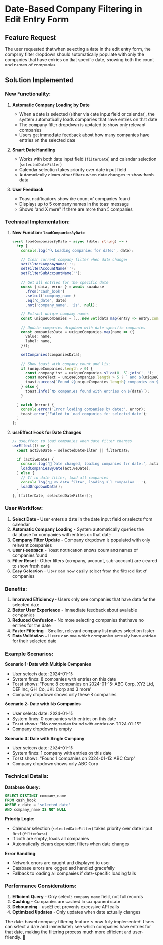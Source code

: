 # Date-Based Company Filtering in Edit Entry Form

## Feature Request
The user requested that when selecting a date in the edit entry form, the company filter dropdown should automatically populate with only the companies that have entries on that specific date, showing both the count and names of companies.

## Solution Implemented

### **New Functionality:**

1. **Automatic Company Loading by Date**
   - When a date is selected (either via date input field or calendar), the system automatically loads companies that have entries on that date
   - The company filter dropdown is updated to show only relevant companies
   - Users get immediate feedback about how many companies have entries on the selected date

2. **Smart Date Handling**
   - Works with both date input field (`filterDate`) and calendar selection (`selectedDateFilter`)
   - Calendar selection takes priority over date input field
   - Automatically clears other filters when date changes to show fresh data

3. **User Feedback**
   - Toast notifications show the count of companies found
   - Displays up to 5 company names in the toast message
   - Shows "and X more" if there are more than 5 companies

### **Technical Implementation:**

1. **New Function: `loadCompaniesByDate`**
   ```typescript
   const loadCompaniesByDate = async (date: string) => {
     try {
       console.log('🔍 Loading companies for date:', date);
       
       // Clear current company filter when date changes
       setFilterCompanyName('');
       setFilterAccountName('');
       setFilterSubAccountName('');
       
       // Get all entries for the specific date
       const { data, error } = await supabase
         .from('cash_book')
         .select('company_name')
         .eq('c_date', date)
         .not('company_name', 'is', null);

       // Extract unique company names
       const uniqueCompanies = [...new Set(data.map(entry => entry.company_name))];
       
       // Update companies dropdown with date-specific companies
       const companiesData = uniqueCompanies.map(name => ({
         value: name,
         label: name,
       }));
       
       setCompanies(companiesData);
       
       // Show toast with company count and list
       if (uniqueCompanies.length > 0) {
         const companyList = uniqueCompanies.slice(0, 5).join(', ');
         const moreText = uniqueCompanies.length > 5 ? ` and ${uniqueCompanies.length - 5} more` : '';
         toast.success(`Found ${uniqueCompanies.length} companies on ${date}: ${companyList}${moreText}`);
       } else {
         toast.info(`No companies found with entries on ${date}`);
       }
       
     } catch (error) {
       console.error('Error loading companies by date:', error);
       toast.error('Failed to load companies for selected date');
     }
   };
   ```

2. **useEffect Hook for Date Changes**
   ```typescript
   // useEffect to load companies when date filter changes
   useEffect(() => {
     const activeDate = selectedDateFilter || filterDate;
     
     if (activeDate) {
       console.log('🔄 Date changed, loading companies for date:', activeDate);
       loadCompaniesByDate(activeDate);
     } else {
       // If no date filter, load all companies
       console.log('🔄 No date filter, loading all companies...');
       loadDropdownData();
     }
   }, [filterDate, selectedDateFilter]);
   ```

### **User Workflow:**

1. **Select Date** - User enters a date in the date input field or selects from calendar
2. **Automatic Company Loading** - System automatically queries the database for companies with entries on that date
3. **Company Filter Update** - Company dropdown is populated with only relevant companies
4. **User Feedback** - Toast notification shows count and names of companies found
5. **Filter Reset** - Other filters (company, account, sub-account) are cleared to show fresh data
6. **Easy Selection** - User can now easily select from the filtered list of companies

### **Benefits:**

1. **Improved Efficiency** - Users only see companies that have data for the selected date
2. **Better User Experience** - Immediate feedback about available companies
3. **Reduced Confusion** - No more selecting companies that have no entries for the date
4. **Faster Filtering** - Smaller, relevant company list makes selection faster
5. **Data Validation** - Users can see which companies actually have entries for their selected date

### **Example Scenarios:**

**Scenario 1: Date with Multiple Companies**
- User selects date: 2024-01-15
- System finds: 8 companies with entries on this date
- Toast shows: "Found 8 companies on 2024-01-15: ABC Corp, XYZ Ltd, DEF Inc, GHI Co, JKL Corp and 3 more"
- Company dropdown shows only these 8 companies

**Scenario 2: Date with No Companies**
- User selects date: 2024-01-15
- System finds: 0 companies with entries on this date
- Toast shows: "No companies found with entries on 2024-01-15"
- Company dropdown is empty

**Scenario 3: Date with Single Company**
- User selects date: 2024-01-15
- System finds: 1 company with entries on this date
- Toast shows: "Found 1 companies on 2024-01-15: ABC Corp"
- Company dropdown shows only ABC Corp

### **Technical Details:**

**Database Query:**
```sql
SELECT DISTINCT company_name 
FROM cash_book 
WHERE c_date = 'selected_date' 
AND company_name IS NOT NULL
```

**Priority Logic:**
- Calendar selection (`selectedDateFilter`) takes priority over date input field (`filterDate`)
- If both are empty, loads all companies
- Automatically clears dependent filters when date changes

**Error Handling:**
- Network errors are caught and displayed to user
- Database errors are logged and handled gracefully
- Fallback to loading all companies if date-specific loading fails

### **Performance Considerations:**

1. **Efficient Query** - Only selects `company_name` field, not full records
2. **Caching** - Companies are cached in component state
3. **Debouncing** - useEffect prevents excessive API calls
4. **Optimized Updates** - Only updates when date actually changes

The date-based company filtering feature is now fully implemented! Users can select a date and immediately see which companies have entries for that date, making the filtering process much more efficient and user-friendly. 🎯
